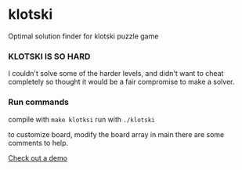 # klotski

Optimal solution finder for klotski puzzle game

### KLOTSKI IS SO HARD

I couldn't solve some of the harder levels, and didn't want to cheat completely so thought it would be a fair compromise to make a solver.

### Run commands

compile with
`make klotksi`
run with
`./klotski`

to customize board, modify the board array in main there are some comments to help.

[Check out a demo](https://www.youtube.com/watch?v=D84cJ2PgzR8)

